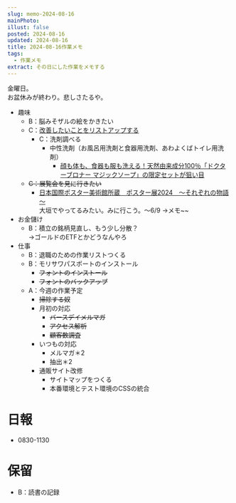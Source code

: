 ```yaml
---
slug: memo-2024-08-16
mainPhoto: 
illust: false
posted: 2024-08-16
updated: 2024-08-16
title: 2024-08-16作業メモ
tags:
  - 作業メモ
extract: その日にした作業をメモする
---
```

  
金曜日。  
お盆休みが終わり。悲しさたるや。  

- 趣味
  - B：脳みそザルの絵をかきたい
  - C：[改善したいことをリストアップする](2022-03-07-改善したいこと・欲しいもの・やりたいこと.md) 
    - C：洗剤調べる
      - 中性洗剤（お風呂用洗剤と食器用洗剤、あわよくばトイレ用洗剤）
        - [顔も体も、食器も服も洗える！天然由来成分100％「ドクターブロナー マジックソープ」の限定セットが狙い目](https://www.bepal.net/archives/431622)  
  - ~~C：展覧会を見に行きたい~~
    - [日本国際ポスター美術館所蔵　ポスター展2024　～それぞれの物語～](https://www.japandesign.ne.jp/event/postermuseum-ogaki-2024/)  
    大垣でやってるみたい。みに行こう。〜6/9
      →メモ~~
- お金儲け
  - B：積立の銘柄見直し、もう少し分散？  
    →ゴールドのETFとかどうなんやろ
- 仕事
  - B：退職のための作業リストつくる
  - B：モリサワパスポートのインストール
    - ~~フォントのインストール~~
    - ~~フォントのバックアップ~~
  - A：今週の作業予定
    - ~~掃除する奴~~
    - 月初の対応
        - ~~バースデイメルマガ~~
        - ~~アクセス解析~~
        - ~~顧客数調査~~
    - いつもの対応 
      - メルマガ＊2
      - 抽出＊2
    - 通販サイト改修
        - サイトマップをつくる
        - 本番環境とテスト環境のCSSの統合

# 日報

- 0830-1130
# 保留

  - B：読書の記録
